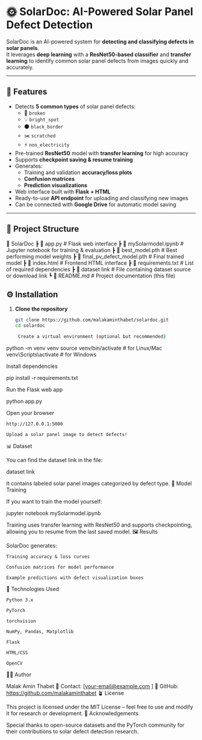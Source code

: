 # 🌞 SolarDoc: AI-Powered Solar Panel Defect Detection

SolarDoc is an AI-powered system for **detecting and classifying defects in solar panels**.  
It leverages **deep learning** with a **ResNet50-based classifier** and **transfer learning** to identify common solar panel defects from images quickly and accurately.

---

## 🚀 Features

- Detects **5 common types** of solar panel defects:
  - 🧩 `broken`
  - 💡 `bright_spot`
  - ⚫ `black_border`
  - ✂️ `scratched`
  - ⚡ `non_electricity`
- Pre-trained **ResNet50** model with **transfer learning** for high accuracy
- Supports **checkpoint saving & resume training**
- Generates:
  - Training and validation **accuracy/loss plots**
  - **Confusion matrices**
  - **Prediction visualizations**
- Web interface built with **Flask + HTML**
- Ready-to-use **API endpoint** for uploading and classifying new images
- Can be connected with **Google Drive** for automatic model saving

---

## 🧠 Project Structure

📂 SolarDoc
┣ 📜 app.py # Flask web interface
┣ 📜 mySolarmodel.ipynb # Jupyter notebook for training & evaluation
┣ 📜 best_model.pth # Best performing model weights
┣ 📜 final_pv_defect_model.pth # Final trained model
┣ 📜 index.html # Frontend HTML interface
┣ 📜 requirements.txt # List of required dependencies
┣ 📜 dataset link # File containing dataset source or download link
┗ 📜 README.md # Project documentation (this file)



## ⚙️ Installation

1. **Clone the repository**
   ```bash
   git clone https://github.com/malakaminthabet/solardoc.git
   cd solardoc

    Create a virtual environment (optional but recommended)

python -m venv venv
source venv/bin/activate       # for Linux/Mac
venv\Scripts\activate          # for Windows

Install dependencies

pip install -r requirements.txt

Run the Flask web app

python app.py

Open your browser

    http://127.0.0.1:5000

    Upload a solar panel image to detect defects!

📊 Dataset

You can find the dataset link in the file:

dataset link

It contains labeled solar panel images categorized by defect type.
🧩 Model Training

If you want to train the model yourself:

jupyter notebook mySolarmodel.ipynb

Training uses transfer learning with ResNet50 and supports checkpointing, allowing you to resume from the last saved model.
🖼️ Results

SolarDoc generates:

    Training accuracy & loss curves

    Confusion matrices for model performance

    Example predictions with defect visualization boxes


🧰 Technologies Used

    Python 3.x

    PyTorch

    torchvision

    NumPy, Pandas, Matplotlib

    Flask

    HTML/CSS

    OpenCV

👩‍💻 Author

Malak Amin Thabet
📧 Contact: [your-email@example.com
]
🔗 GitHub: https://github.com/malakaminthabet
🪴 License

This project is licensed under the MIT License – feel free to use and modify it for research or development.
🌟 Acknowledgements

Special thanks to open-source datasets and the PyTorch community for their contributions to solar defect detection research.

